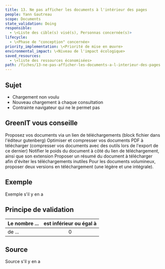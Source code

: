 ```yaml
---
title: 13. Ne pas afficher les documents à l'intérieur des pages
people: Yann Gautreau
scope: Documents
state_validation: Doing
responsible:
  - \<Liste des cible(s) visé(s), Personnas concernée(s)>
lifecycle:
  - \<Phase de "conception" concernée>
priority_implementation: \<Priorité de mise en œuvre>
environmental_impact: \<Niveau de l'impact écologique>
saved_resources:
  - \<liste des ressources économisées>
path: /fiches/13-ne-pas-afficher-les-documents-a-l-interieur-des-pages
---
```


## Sujet

- Chargement non voulu
- Nouveau chargement à chaque consultation
- Contrainte navigateur qui ne le permet pas


## GreenIT vous conseille

Proposez vos documents via un lien de téléchargements (block fichier dans l'éditeur gutenberg)
Optimiser et compresser vos documents PDF à télécharger (compresser vos documents avec des outils lors de l'export de ce dernier)
Notifier le poids du document à côté du lien de téléchargement, ainsi que son extension
Proposer un résumé du document à télécharger afin d'éviter les téléchargements inutiles
Pour les documents volumineux, proposer deux versions en téléchargement (une légère et une intégrale).

## Exemple

Exemple s'il y en a

## Principe de validation

| Le nombre ... | est inférieur ou égal à |
| ------------- | :---------------------: |
| de ...        |            0            |

## Source

Source s'il y en a
